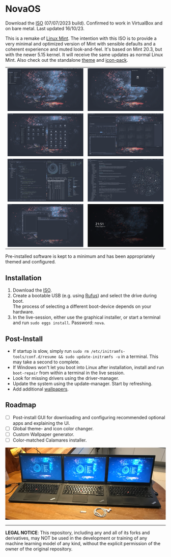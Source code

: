 # NovaOS
Download the [ISO](https://drive.google.com/drive/folders/1f0jR0VEez13FHDwOYfysAfKcvFQYKSCm?usp=sharing) (07/07/2023 build). Confirmed to work in VirtualBox and on bare metal. Last updated 16/10/23.

This is a remake of [Linux Mint](https://linuxmint.com). The intention with this ISO is to provide a very minimal and optimized version of Mint with sensible defaults and a coherent experience and muted look-and-feel. It's based on Mint 20.3, but with the newer 5.15 kernel. It will receive the same updates as normal Linux Mint. Also check out the standalone [theme](https://github.com/NicklasVraa/Nova-galactic-theme) and [icon-pack](https://github.com/NicklasVraa/Nova-galactic-icons).

|                                   |                           |
|-----------------------------------|---------------------------|
| ![alt](meta/desktop.png)          | ![alt](meta/applet.png)   |
| ![alt](meta/files_settings.png)   | ![alt](meta/os_apps.png)  |
| ![alt](meta/code_term.png)        | ![alt](meta/obsidian.png) |
| ![alt](meta/browser_inkscape.png) | ![alt](meta/lock.png)     |

Pre-installed software is kept to a minimum and has been appropriately themed and configured.

## Installation
1. Download the [ISO](https://drive.google.com/drive/folders/1f0jR0VEez13FHDwOYfysAfKcvFQYKSCm?usp=sharing).
2. Create a bootable USB (e.g. using [Rufus](https://rufus.ie/en/)) and select the drive during boot. \
   The process of selecting a different boot-device depends on your hardware.
3. In the live-session, either use the graphical installer, or start a terminal and run `sudo eggs install`. Password: `nova`.

## Post-Install
- If startup is slow, simply run `sudo rm /etc/initramfs-tools/conf.d/resume && sudo update-initramfs -u` in a terminal. This may take a second to complete.
- If Windows won't let you boot into Linux after installation, install and run `boot-repair` from within a terminal in the live session.
- Look for missing drivers using the driver-manager.
- Update the system using the update-manager. Start by refreshing.
- Add additional [wallpapers](https://drive.google.com/drive/folders/1HjrJrt7eDFPl18DLkWYUCWC0cEZfyRGJ?usp=sharing).

## Roadmap
- [ ] Post-install GUI for downloading and configuring recommended optional apps and explaining the UI.
- [ ] Global theme- and icon color changer.
- [ ] Custom Wallpaper generator.
- [ ] Color-matched Calamares installer.

![showcase](meta/showcase.JPG)

---
**LEGAL NOTICE**: This repository, including any and all of its forks and derivatives, may NOT be used in the development or training of any machine learning model of any kind, without the explicit permission of the owner of the original repository.
